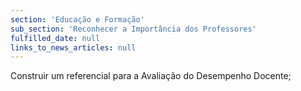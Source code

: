 ```yaml
---
section: 'Educação e Formação'
sub_section: 'Reconhecer a Importância dos Professores'
fulfilled_date: null
links_to_news_articles: null
---
```


Construir um referencial para a Avaliação do Desempenho Docente;